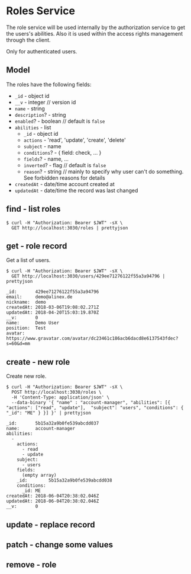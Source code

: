 # Roles Service

The role service will be used internally by the authorization service to get the users's abilities.
Also it is used within the access rights management through the client.

Only for authenticated users.

## Model

The roles have the following fields:

- `_id` - object id
- `__v` - integer // version id
- `name` - string
- `description`? - string
- `enabled`? - boolean // default is `false`
- `abilities` - list
  - `_id` - object id
  - `actions` - 'read', 'update', 'create', 'delete'
  - `subject` - name
  - `conditions`? - { field: check, ... }
  - `fields`? - name, ...
  - `inverted`? - flag // default is `false`
  - `reason`? - string // mainly to specify why user can't do something. See forbidden reasons for details
- `createdAt` - date/time account created at
- `updatedAt` - date/time the record was last changed

## find - list roles

    $ curl -H "Authorization: Bearer $JWT" -sX \
      GET http://localhost:3030/roles | prettyjson

## get - role record

Get a list of users.

    $ curl -H "Authorization: Bearer $JWT" -sX \
      GET http://localhost:3030/users/429ee71276122f55a3a94796 | prettyjson 

    _id:       429ee71276122f55a3a94796
    email:     demo@alinex.de
    nickname:  demo
    createdAt: 2018-03-06T19:08:02.271Z
    updatedAt: 2018-04-20T15:03:19.870Z
    __v:       0
    name:      Demo User
    position:  Test
    avatar:    https://www.gravatar.com/avatar/dc23461c186acb6dacd8e6137543fdec?s=60&d=mm

## create - new role

Create new role.

    $ curl -H "Authorization: Bearer $JWT" -sX \
      POST http://localhost:3030/roles \
      -H 'Content-Type: application/json' \
      --data-binary '{ "name" : "account-manager", "abilities": [{ "actions": ["read", "update"],  "subject": "users", "conditions": { "_id": "ME" } }] }' | prettyjson

    _id:       5b15a32a9b0fe539abcdd037
    name:      account-manager
    abilities: 
      - 
        actions: 
          - read
          - update
        subject: 
          - users
        fields: 
          (empty array)
        _id:        5b15a32a9b0fe539abcdd038
        conditions: 
          _id: ME
    createdAt: 2018-06-04T20:38:02.046Z
    updatedAt: 2018-06-04T20:38:02.046Z
    __v:       0

## update - replace record

## patch - change some values

## remove - role
